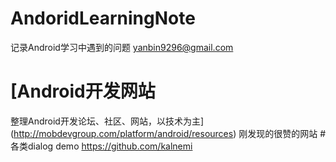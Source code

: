 # AndoridLearningNote
记录Android学习中遇到的问题
yanbin9296@gmail.com

# [Android开发网站
整理Android开发论坛、社区、网站，以技术为主](http://mobdevgroup.com/platform/android/resources)
刚发现的很赞的网站
#各类dialog demo 
https://github.com/kalnemi
